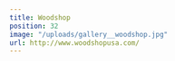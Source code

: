 ```yaml
---
title: Woodshop
position: 32
image: "/uploads/gallery__woodshop.jpg"
url: http://www.woodshopusa.com/
---
```


